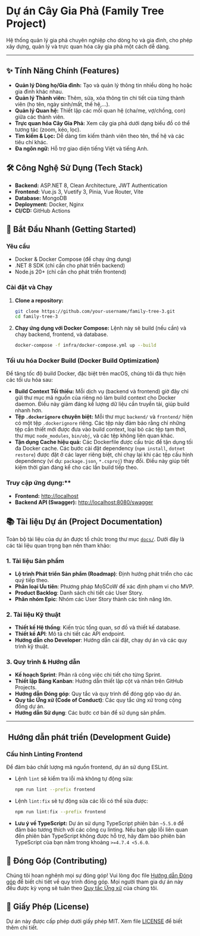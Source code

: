 # Dự án Cây Gia Phả (Family Tree Project)

Hệ thống quản lý gia phả chuyên nghiệp cho dòng họ và gia đình, cho phép xây dựng, quản lý và trực quan hóa cây gia phả một cách dễ dàng.

---

## ✨ Tính Năng Chính (Features)

- **Quản lý Dòng họ/Gia đình:** Tạo và quản lý thông tin nhiều dòng họ hoặc gia đình khác nhau.
- **Quản lý Thành viên:** Thêm, sửa, xóa thông tin chi tiết của từng thành viên (họ tên, ngày sinh/mất, thế hệ,...).
- **Quản lý Quan hệ:** Thiết lập các mối quan hệ (cha/mẹ, vợ/chồng, con) giữa các thành viên.
- **Trực quan hóa Cây Gia Phả:** Xem cây gia phả dưới dạng biểu đồ có thể tương tác (zoom, kéo, lọc).
- **Tìm kiếm & Lọc:** Dễ dàng tìm kiếm thành viên theo tên, thế hệ và các tiêu chí khác.
- **Đa ngôn ngữ:** Hỗ trợ giao diện tiếng Việt và tiếng Anh.

## 🛠️ Công Nghệ Sử Dụng (Tech Stack)

- **Backend:** ASP.NET 8, Clean Architecture, JWT Authentication
- **Frontend:** Vue.js 3, Vuetify 3, Pinia, Vue Router, Vite
- **Database:** MongoDB
- **Deployment:** Docker, Nginx
- **CI/CD:** GitHub Actions

## 🚀 Bắt Đầu Nhanh (Getting Started)

### Yêu cầu

- Docker & Docker Compose (để chạy ứng dụng)
- .NET 8 SDK (chỉ cần cho phát triển backend)
- Node.js 20+ (chỉ cần cho phát triển frontend)

### Cài đặt và Chạy

1. **Clone a repository:**
   ```bash
   git clone https://github.com/your-username/family-tree-3.git
   cd family-tree-3
   ```

3. **Chạy ứng dụng với Docker Compose:**
   Lệnh này sẽ build (nếu cần) và chạy backend, frontend, và database.
   ```bash
   docker-compose -f infra/docker-compose.yml up --build
   ```

### Tối ưu hóa Docker Build (Docker Build Optimization)

Để tăng tốc độ build Docker, đặc biệt trên macOS, chúng tôi đã thực hiện các tối ưu hóa sau:

- **Build Context Tối thiểu:** Mỗi dịch vụ (backend và frontend) giờ đây chỉ gửi thư mục mã nguồn của riêng nó làm build context cho Docker daemon. Điều này giảm đáng kể lượng dữ liệu cần truyền tải, giúp build nhanh hơn.
- **Tệp `.dockerignore` chuyên biệt:** Mỗi thư mục `backend/` và `frontend/` hiện có một tệp `.dockerignore` riêng. Các tệp này đảm bảo rằng chỉ những tệp cần thiết mới được đưa vào build context, loại bỏ các tệp tạm thời, thư mục `node_modules`, `bin/obj`, và các tệp không liên quan khác.
- **Tận dụng Cache hiệu quả:** Các Dockerfile được cấu trúc để tận dụng tối đa Docker cache. Các bước cài đặt dependency (`npm install`, `dotnet restore`) được đặt ở các layer riêng biệt, chỉ chạy lại khi các tệp cấu hình dependency (ví dụ: `package.json`, `*.csproj`) thay đổi. Điều này giúp tiết kiệm thời gian đáng kể cho các lần build tiếp theo.

### Truy cập ứng dụng:**
   - **Frontend:** [http://localhost](http://localhost)
   - **Backend API (Swagger):** [http://localhost:8080/swagger](http://localhost:8080/swagger)

## 📚 Tài liệu Dự án (Project Documentation)

Toàn bộ tài liệu của dự án được tổ chức trong thư mục [`docs/`](./docs/). Dưới đây là các tài liệu quan trọng bạn nên tham khảo:

### 1. Tài liệu Sản phẩm
-   **Lộ trình Phát triển Sản phẩm (Roadmap)**: Định hướng phát triển cho các quý tiếp theo.
-   **Phân loại Ưu tiên**: Phương pháp MoSCoW để xác định phạm vi cho MVP.
-   **Product Backlog**: Danh sách chi tiết các User Story.
-   **Phân nhóm Epic**: Nhóm các User Story thành các tính năng lớn.

### 2. Tài liệu Kỹ thuật
-   **Thiết kế Hệ thống**: Kiến trúc tổng quan, sơ đồ và thiết kế database.
-   **Thiết kế API**: Mô tả chi tiết các API endpoint.
-   **Hướng dẫn cho Developer**: Hướng dẫn cài đặt, chạy dự án và các quy trình kỹ thuật.

### 3. Quy trình & Hướng dẫn
-   **Kế hoạch Sprint**: Phân rã công việc chi tiết cho từng Sprint.
-   **Thiết lập Bảng Kanban**: Hướng dẫn thiết lập cột và nhãn trên GitHub Projects.
-   **Hướng dẫn Đóng góp**: Quy tắc và quy trình để đóng góp vào dự án.
-   **Quy tắc Ứng xử (Code of Conduct)**: Các quy tắc ứng xử trong cộng đồng dự án.
-   **Hướng dẫn Sử dụng**: Các bước cơ bản để sử dụng sản phẩm.

---

## ️ Hướng dẫn phát triển (Development Guide)

### Cấu hình Linting Frontend

Để đảm bảo chất lượng mã nguồn frontend, dự án sử dụng ESLint.
- Lệnh `lint` sẽ kiểm tra lỗi mà không tự động sửa:
  ```bash
  npm run lint --prefix frontend
  ```
- Lệnh `lint:fix` sẽ tự động sửa các lỗi có thể sửa được:
  ```bash
  npm run lint:fix --prefix frontend
  ```
- **Lưu ý về TypeScript:** Dự án sử dụng TypeScript phiên bản `~5.5.0` để đảm bảo tương thích với các công cụ linting. Nếu bạn gặp lỗi liên quan đến phiên bản TypeScript không được hỗ trợ, hãy đảm bảo phiên bản TypeScript của bạn nằm trong khoảng `>=4.7.4 <5.6.0`.

## 🤝 Đóng Góp (Contributing)

Chúng tôi hoan nghênh mọi sự đóng góp! Vui lòng đọc file [Hướng dẫn Đóng góp](./docs/3_process/contribution.md) để biết chi tiết về quy trình đóng góp. Mọi người tham gia dự án này đều được kỳ vọng sẽ tuân theo [Quy tắc Ứng xử](./docs/3_process/CODE_OF_CONDUCT.md) của chúng tôi.

## 📄 Giấy Phép (License)

Dự án này được cấp phép dưới giấy phép MIT. Xem file [LICENSE](./LICENSE) để biết thêm chi tiết.